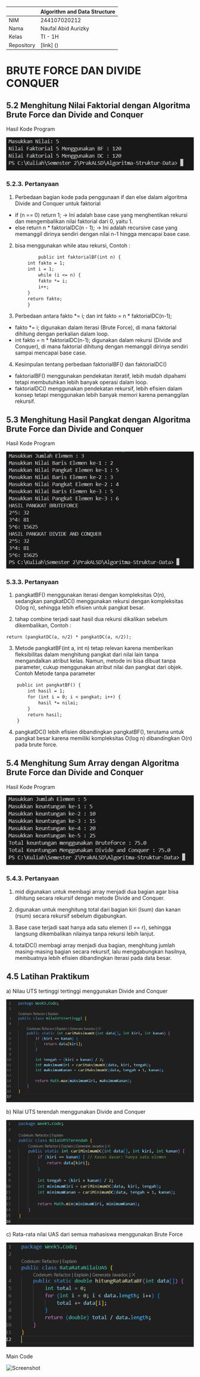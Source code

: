 |  | Algorithm and Data Structure |
|--|--|
| NIM |  244107020212|
| Nama |  Naufal Abid Aurizky |
| Kelas | TI - 1H |
| Repository | [link] () |

# BRUTE FORCE DAN DIVIDE CONQUER


## 5.2 Menghitung Nilai Faktorial dengan Algoritma Brute Force dan Divide and Conquer

Hasil Kode Program 

![Screenshot](img/MenghitungNilaiFaktorial.png)

### 5.2.3. Pertanyaan

1. Perbedaan bagian kode pada penggunaan if dan else dalam algoritma Divide and Conquer untuk faktorial

- if (n == 0) return 1; → Ini adalah base case yang menghentikan rekursi dan mengembalikan nilai faktorial dari 0, yaitu 1.
- else return n * faktorialDC(n - 1); → Ini adalah recursive case yang memanggil dirinya sendiri dengan nilai n-1 hingga mencapai base case.

2. bisa menggunakan while atau rekursi, Contoh :
```
            public int faktorialBF(int n) {
        int fakto = 1;
        int i = 1;
            while (i <= n) {
            fakto *= i;
            i++;
        }
        return fakto;
        }
```

3. Perbedaan antara fakto *= i; dan int fakto = n * faktorialDC(n-1);

- fakto *= i; digunakan dalam iterasi (Brute Force), di mana faktorial dihitung dengan perkalian dalam loop.
- int fakto = n * faktorialDC(n-1); digunakan dalam rekursi (Divide and Conquer), di mana faktorial dihitung dengan memanggil dirinya sendiri sampai mencapai base case.

4. Kesimpulan tentang perbedaan faktorialBF() dan faktorialDC()

- faktorialBF() menggunakan pendekatan iteratif, lebih mudah dipahami tetapi membutuhkan lebih banyak operasi dalam loop.
- faktorialDC() menggunakan pendekatan rekursif, lebih efisien dalam konsep tetapi menggunakan lebih banyak memori karena pemanggilan rekursif.

## 5.3 Menghitung Hasil Pangkat dengan Algoritma Brute Force dan Divide and Conquer

Hasil Kode Program 

![Screenshot](img/MenghitungHasilPangkat.png)

### 5.3.3. Pertanyaan

1. pangkatBF() menggunakan iterasi dengan kompleksitas O(n), sedangkan pangkatDC() menggunakan rekursi dengan kompleksitas O(log n), sehingga lebih efisien untuk pangkat besar.

2. tahap combine terjadi saat hasil dua rekursi dikalikan sebelum dikembalikan, Contoh :
```
return (pangkatDC(a, n/2) * pangkatDC(a, n/2));
```

3. Metode pangkatBF(int a, int n) tetap relevan karena memberikan fleksibilitas dalam menghitung pangkat dari nilai lain tanpa mengandalkan atribut kelas. Namun, metode ini bisa dibuat tanpa parameter, cukup menggunakan atribut nilai dan pangkat dari objek. Contoh Metode tanpa parameter 
```
    public int pangkatBF() {
        int hasil = 1;
        for (int i = 0; i < pangkat; i++) {
            hasil *= nilai;
        }
        return hasil;
    }
```

4. pangkatDC() lebih efisien dibandingkan pangkatBF(), terutama untuk pangkat besar karena memiliki kompleksitas O(log n) dibandingkan O(n) pada brute force.


## 5.4 Menghitung Sum Array dengan Algoritma Brute Force dan Divide and Conquer

Hasil Kode Program 

![Screenshot](img/MenghitungSumArray.png)

### 5.4.3. Pertanyaan

1. mid digunakan untuk membagi array menjadi dua bagian agar bisa dihitung secara rekursif dengan metode Divide and Conquer.

2. digunakan untuk menghitung total dari bagian kiri (lsum) dan kanan (rsum) secara rekursif sebelum digabungkan.

3. Base case terjadi saat hanya ada satu elemen (l == r), sehingga langsung dikembalikan nilainya tanpa rekursi lebih lanjut.

4. totalDC() membagi array menjadi dua bagian, menghitung jumlah masing-masing bagian secara rekursif, lalu menggabungkan hasilnya, membuatnya lebih efisien dibandingkan iterasi pada data besar.

## 4.5 Latihan Praktikum

a) Nilau UTS tertinggi tertinggi menggunakan Divide and Conquer

![Screenshot](img/MencariNilaiUTSTertinggi.png)

b) Nilai UTS terendah menggunakan Divide and Conquer

![Screenshot](img/MencariNilaiUTSTerendah.png)

c) Rata-rata nilai UAS dari semua mahasiswa menggunakan Brute Force

![Screenshot](img/RataRataNilaiUAS.png)

Main Code 

![Screenshot](img)